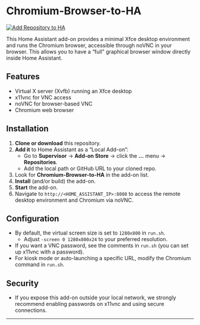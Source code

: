 # Chromium-Browser-to-HA

[![Add Repository to HA](https://my.home-assistant.io/badges/supervisor_add_addon_repository.svg)](https://my.home-assistant.io/redirect/supervisor_add_addon_repository/?repository_url=https://github.com/Gli347/addon-Chromium-Browser-to-HA)

This Home Assistant add-on provides a minimal Xfce desktop environment and runs the Chromium browser, accessible through noVNC in your browser. This allows you to have a “full” graphical browser window directly inside Home Assistant.

## Features

- Virtual X server (Xvfb) running an Xfce desktop
- x11vnc for VNC access
- noVNC for browser-based VNC
- Chromium web browser

## Installation

1. **Clone or download** this repository.  
2. **Add it** to Home Assistant as a “Local Add-on”:  
   - Go to **Supervisor** -> **Add-on Store** -> click the **...** menu -> **Repositories**.  
   - Add the local path or GitHub URL to your cloned repo.  
3. Look for **Chromium-Browser-to-HA** in the add-on list.  
4. **Install** (and/or build) the add-on.  
5. **Start** the add-on.  
6. Navigate to `http://<HOME_ASSISTANT_IP>:8080` to access the remote desktop environment and Chromium via noVNC.

## Configuration

- By default, the virtual screen size is set to `1280x800` in `run.sh`.  
  - Adjust `-screen 0 1280x800x24` to your preferred resolution.  
- If you want a VNC password, see the comments in `run.sh` (you can set up x11vnc with a password).  
- For kiosk mode or auto-launching a specific URL, modify the Chromium command in `run.sh`.

## Security

- If you expose this add-on outside your local network, we strongly recommend enabling passwords on x11vnc and using secure connections.

---
